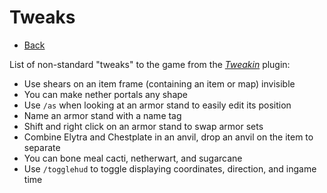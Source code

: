 # Tweaks
- [Back](/kraftersrealm)

List of non-standard "tweaks" to the game from the *[Tweakin](https://www.spigotmc.org/resources/tweakin.93444/)* plugin:
- Use shears on an item frame (containing an item or map) invisible
- You can make nether portals any shape
- Use `/as` when looking at an armor stand to easily edit its position
- Name an armor stand with a name tag
- Shift and right click on an armor stand to swap armor sets
- Combine Elytra and Chestplate in an anvil, drop an anvil on the item to separate
- You can bone meal cacti, netherwart, and sugarcane
- Use `/togglehud` to toggle displaying coordinates, direction, and ingame time
